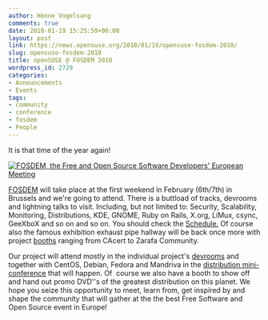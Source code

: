 ```yaml
---
author: Henne Vogelsang
comments: true
date: 2010-01-19 15:25:59+00:00
layout: post
link: https://news.opensuse.org/2010/01/19/opensuse-fosdem-2010/
slug: opensuse-fosdem-2010
title: openSUSE @ FOSDEM 2010
wordpress_id: 2729
categories:
- Announcements
- Events
tags:
- community
- conference
- fosdem
- People
---
```


It is that time of the year again!


[![FOSDEM, the Free and Open Source Software Developers' European Meeting](http://www.fosdem.org/promo/fosdem/square)](http://www.fosdem.org)



[FOSDEM](http://fosdem.org/2010/) will take place at the first weekend in February (6th/7th) in Brussels and we're going to attend. There is a buttload of tracks, devrooms and lightning talks to visit. Including, but not limited to: Security, Scalability, Monitoring, Distributions, KDE, GNOME, Ruby on Rails, X.org, LiMux, csync, GeeXboX and so on and so on. You should check the [Schedule.](http://fosdem.org/2010/schedule/tracks) Of course also the famous exhibition exhaust pipe hallway will be back once more with project [booths](http://fosdem.org/2010/stands) ranging from CAcert to Zarafa Community.

Our project will attend mostly in the individual project's [devrooms](http://fosdem.org/2010/schedule/devrooms) and together with CentOS, Debian, Fedora and Mandriva in the [distribution mini-conference](http://fosdem.org/2010/schedule/devrooms/distributions) that will happen. Of  course we also have a booth to show off and hand out promo DVD''s of the greatest distribution on this planet. We hope you seize this opportunity to meet, learn from, get inspired by and shape the community that will gather at the the best Free Software and Open Source event in Europe!
